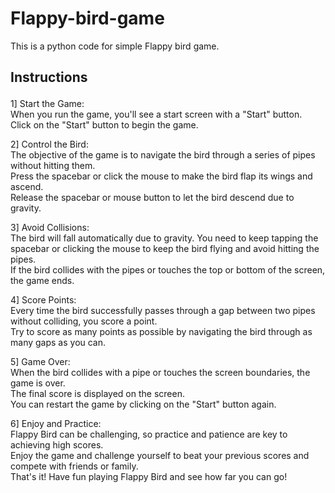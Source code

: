 # Flappy-bird-game
This is a python code for simple Flappy bird game.<br>
## Instructions<p>
1] Start the Game:<br>
When you run the game, you'll see a start screen with a "Start" button.<br>
Click on the "Start" button to begin the game.</p><p>
2] Control the Bird:<br>
The objective of the game is to navigate the bird through a series of pipes without hitting them.<br>
Press the spacebar or click the mouse to make the bird flap its wings and ascend.<br>
Release the spacebar or mouse button to let the bird descend due to gravity.</p><p>
3] Avoid Collisions:<br>
The bird will fall automatically due to gravity. You need to keep tapping the spacebar or clicking the mouse to keep the bird flying and avoid hitting the pipes.<br>
If the bird collides with the pipes or touches the top or bottom of the screen, the game ends.</p><p>
4] Score Points:<br>
Every time the bird successfully passes through a gap between two pipes without colliding, you score a point.<br>
Try to score as many points as possible by navigating the bird through as many gaps as you can.</p><p>
5] Game Over:<br>
When the bird collides with a pipe or touches the screen boundaries, the game is over.<br>
The final score is displayed on the screen.<br>
You can restart the game by clicking on the "Start" button again.</p><p>
6] Enjoy and Practice:<br>
Flappy Bird can be challenging, so practice and patience are key to achieving high scores.<br>
Enjoy the game and challenge yourself to beat your previous scores and compete with friends or family.<br>
That's it! Have fun playing Flappy Bird and see how far you can go!</p>




